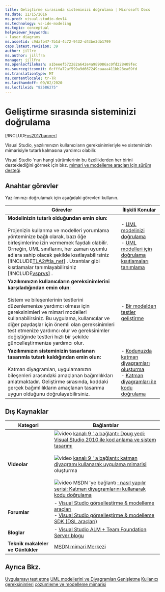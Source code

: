 ```yaml
---
title: Geliştirme sırasında sisteminizi doğrulama | Microsoft Docs
ms.date: 11/15/2016
ms.prod: visual-studio-dev14
ms.technology: vs-ide-modeling
ms.topic: conceptual
helpviewer_keywords:
- layer diagrams
ms.assetid: c9dafb47-7b1d-4c72-9432-d43be3db1799
caps.latest.revision: 39
author: jillre
ms.author: jillfra
manager: jillfra
ms.openlocfilehash: a1beeef572282a642e4a989086ac0fd228409fec
ms.sourcegitcommit: 6cfffa72af599a9d667249caaaa411bb28ea69fd
ms.translationtype: MT
ms.contentlocale: tr-TR
ms.lasthandoff: 09/02/2020
ms.locfileid: "82586275"
---
```

# <a name="validate-your-system-during-development"></a>Geliştirme sırasında sisteminizi doğrulama
[!INCLUDE[vs2017banner](../includes/vs2017banner.md)]

Visual Studio, yazılımınızın kullanıcıların gereksinimleriyle ve sisteminizin mimarisiyle tutarlı kalmasına yardımcı olabilir.

 Visual Studio 'nun hangi sürümlerinin bu özelliklerden her birini desteklediğini görmek için bkz. [mimari ve modelleme araçları Için sürüm desteği](../modeling/what-s-new-for-design-in-visual-studio.md#VersionSupport).

## <a name="key-tasks"></a>Anahtar görevler
 Yazılımınızı doğrulamak için aşağıdaki görevleri kullanın.

|**Görevler**|**İlişkili Konular**|
|---------------|---------------------------|
|**Modelinizin tutarlı olduğundan emin olun:**<br /><br /> Projenizin kullanma ve modelleri yorumlama yönteminize bağlı olarak, bazı öğe birleşimlerine izin vermemek faydalı olabilir. Örneğin, UML sınıflarını, her zaman uyumlu adlara sahip olacak şekilde kısıtlayabilirsiniz [!INCLUDE[TLA2#tla_net](../includes/tla2sharptla-net-md.md)] . Uzantılar gibi kısıtlamalar tanımlayabilirsiniz [!INCLUDE[vsprvs](../includes/vsprvs-md.md)] .|-   [UML modelinizi doğrulama](../modeling/validate-your-uml-model.md)<br />-   [UML modelleri için doğrulama kısıtlamaları tanımlama](../modeling/define-validation-constraints-for-uml-models.md)|
|**Yazılımınızın kullanıcıların gereksinimlerini karşıladığından emin olun**:<br /><br /> Sistem ve bileşenlerinin testlerini düzenlemenize yardımcı olması için gereksinimleri ve mimari modelleri kullanabilirsiniz. Bu uygulama, kullanıcılar ve diğer paydaşlar için önemli olan gereksinimleri test etmenize yardımcı olur ve gereksinimler değiştiğinde testleri hızlı bir şekilde güncelleştirmenize yardımcı olur.|-   [Bir modelden testler geliştirme](../modeling/develop-tests-from-a-model.md)|
|**Yazılımınızın sisteminizin tasarlanan tasarımla tutarlı kaldığından emin olun:**<br /><br /> Katman diyagramları, uygulamanızın bileşenleri arasındaki amaçlanan bağımlılıkları anlatmaktadır. Geliştirme sırasında, koddaki gerçek bağımlılıkların amaçlanan tasarıma uygun olduğunu doğrulayabilirsiniz.|-   [Kodunuzda katman diyagramları oluşturma](../modeling/create-layer-diagrams-from-your-code.md)<br />-   [Katman diyagramları ile kodu doğrulama](../modeling/validate-code-with-layer-diagrams.md)|

## <a name="external-resources"></a>Dış Kaynaklar

|**Kategori**|**Bağlantılar**|
|------------------|---------------|
|**Videolar**|![video](../data-tools/media/playvideo.gif "PlayVideo") [kanalı 9 ' a bağlantı: Doug yedi: Visual Studio 2010 ile kod anlama ve sistem tasarımı](https://channel9.msdn.com/shows/VS2010Launch/Doug-Seven-Code-Understanding-and-Systems-Design-with-Visual-Studio-2010)<br /><br /> ![video](../data-tools/media/playvideo.gif "PlayVideo") [kanalı 9 ' a bağlantı: katman diyagramı kullanarak uygulama mimarisi](https://channel9.msdn.com/posts/clinted/UML-with-VS-2010-Part-5-Architecting-an-Application) oluşturma<br /><br /> ![video MSDN 'ye bağlantı](../data-tools/media/playvideo.gif "PlayVideo") [: nasıl yapılır serisi: Katman diyagramlarını kullanarak kodu doğrulama](https://msdn.microsoft.com/vstudio/gg501755)|
|**Forumlar**|-   [Visual Studio görselleştirme & modelleme araçları](https://social.msdn.microsoft.com/Forums/en-US/home?forum=vsarch)<br />-   [Visual Studio görselleştirme & modelleme SDK (DSL araçları)](https://social.msdn.microsoft.com/Forums/home?forum=dslvsarchx)|
|**Bloglar**|-   [Visual Studio ALM + Team Foundation Server blogu](https://devblogs.microsoft.com/devops/welcome-to-the-visual-studio-alm-team-foundation-server-blog/)|
|**Teknik makaleler ve Günlükler**|[MSDN mimari Merkezi](https://msdn.microsoft.com/architecture/default.aspx)|

## <a name="see-also"></a>Ayrıca Bkz.
 [Uygulamayı test etme](https://msdn.microsoft.com/library/796b7d6d-ad45-4772-9719-55eaf5490dac) [UML modellerini ve Diyagramları Genişletme](../modeling/extend-uml-models-and-diagrams.md) [Kullanıcı gereksinimleri](../modeling/model-user-requirements.md) [çözümleme ve modelleme mimarisi](../modeling/analyze-and-model-your-architecture.md)
